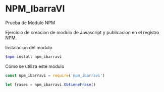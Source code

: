 # NPM_IbarraVI

Prueba de Modulo NPM

Ejercicio de creacion de modulo de Javascript y publicacion en el registro NPM.

Instalacion del modulo

```bash
$npm install npm_ibarravi
```
Como se utiliza este modulo
```js
const npm_ibarravi = require('npm_ibarravi')

let frases = npm_ibarravi.ObtieneFrase()